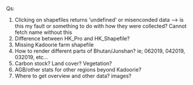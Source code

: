 Qs:

1. Clicking on shapefiles returns 'undefined' or misenconded data --> is this my fault
   or something to do with how they were collected? Cannot fetch name without this
2. Difference between HK_Pro and HK_Shapefile?
3. Missing Kadoorie farm shapefile
4. How to render different parts of Bhutan/Junshan? ie; 062019, 042019, 032019, etc...
5. Carbon stock? Land cover? Vegetation?
6. AGB/other stats for other regions beyond Kadoorie?
7. Where to get overview and other data? images?
